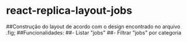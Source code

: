 # react-replica-layout-jobs

##Construção do layout de acordo com o design encontrado no arquivo .fig;
##Funcionalidades: 
##- Listar "jobs"
##- Filtrar "jobs" por categoria
